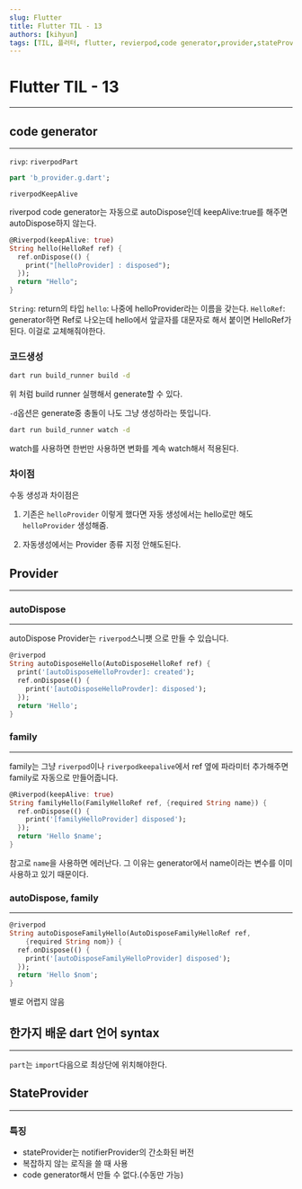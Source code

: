 ```yaml
---
slug: Flutter
title: Flutter TIL - 13
authors: [kihyun]
tags: [TIL, 플러터, flutter, revierpod,code generator,provider,stateProvider]
---
```


# Flutter TIL - 13
---

## code generator
---

`rivp`: `riverpodPart`

```dart
part 'b_provider.g.dart';
```

`riverpodKeepAlive`

riverpod code generator는 자동으로 autoDispose인데 keepAlive:true를 해주면 autoDispose하지 않는다.

```dart
@Riverpod(keepAlive: true)
String hello(HelloRef ref) {
  ref.onDispose(() {
    print("[helloProvider] : disposed");
  });
  return "Hello";
}
```

`String`: return의 타입
`hello`: 나중에 helloProvider라는 이름을 갖는다.
`HelloRef`: generator하면 Ref로 나오는데 hello에서 앞글자를 대문자로 해서 붙이면 HelloRef가 된다. 이걸로 교체해줘야한다.

### 코드생성

```bash
dart run build_runner build -d
```

위 처럼 build runner 실행해서 generate할 수 있다.

`-d`옵션은 generate중 충돌이 나도 그냥 생성하라는 뜻입니다.

```bash
dart run build_runner watch -d
```

watch를 사용하면 한번만 사용하면 변화를 계속 watch해서 적용된다.

### 차이점

수동 생성과 차이점은

1. 기존은 `helloProvider` 이렇게 했다면 자동 생성에서는 hello로만 해도 `helloProvider` 생성해줌.

2. 자동생성에서는 Provider 종류 지정 안해도된다.


## Provider
---

### autoDispose
---

autoDispose Provider는 `riverpod`스니팻 으로 만들 수 있습니다.

```dart
@riverpod
String autoDisposeHello(AutoDisposeHelloRef ref) {
  print('[autoDisposeHelloProvder]: created');
  ref.onDispose(() {
    print('[autoDisposeHelloProvder]: disposed');
  });
  return 'Hello';
}
```



### family
---

family는 그냥 `riverpod`이나 `riverpodkeepalive`에서  ref 옆에 파라미터 추가해주면 family로 자동으로 만들어줍니다.

```dart
@Riverpod(keepAlive: true)
String familyHello(FamilyHelloRef ref, {required String name}) {
  ref.onDispose(() {
    print('[familyHelloProvider] disposed');
  });
  return 'Hello $name';
}
```

참고로 `name`을 사용하면 에러난다. 그 이유는 generator에서 name이라는 변수를 이미 사용하고 있기 때문이다.

### autoDispose, family
---

```dart
@riverpod
String autoDisposeFamilyHello(AutoDisposeFamilyHelloRef ref,
    {required String nom}) {
  ref.onDispose(() {
    print('[autoDisposeFamilyHelloProvider] disposed');
  });
  return 'Hello $nom';
}
```

별로 어렵지 않음

## 한가지 배운 dart 언어 syntax
---

`part`는 `import`다음으로 최상단에 위치해야한다.


## StateProvider
---

### 특징

- stateProvider는 notifierProvider의 간소화된 버전  
- 복잡하지 않는 로직을 쓸 때 사용  
- code generator해서 만들 수 없다.(수동만 가능)


